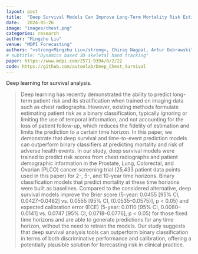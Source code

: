 ```yaml
---
layout: post
title:  "Deep Survival Models Can Improve Long-Term Mortality Risk Estimates from Chest Radiographs"
date:   2024-05-26
image: "images/chest.png"
categories: research
author: "Mingzhu Liu"
venue: "MDPI Forecasting"
authors: "<strong>Mingzhu Liu</strong>, Chirag Nagpal, Artur Dubrawski"
# subtitle: "Dynamics based 3D skeletal hand tracking"
paper: https://www.mdpi.com/2571-9394/6/2/22
code: https://github.com/autonlab/Deep_Chest_Survival
---
```


Deep learning for survival analysis.

<blockquote>
  <p>
  Deep learning has recently demonstrated the ability to predict long-term patient risk and its stratification when trained on imaging data such as chest radiographs. However, existing methods formulate estimating patient risk as a binary classification, typically ignoring or limiting the use of temporal information, and not accounting for the loss of patient follow-up, which reduces the fidelity of estimation and limits the prediction to a certain time horizon. In this paper, we demonstrate that deep survival and time-to-event prediction models can outperform binary classifiers at predicting mortality and risk of adverse health events. In our study, deep survival models were trained to predict risk scores from chest radiographs and patient demographic information in the Prostate, Lung, Colorectal, and Ovarian (PLCO) cancer screening trial (25,433 patient data points used in this paper) for 2-, 5-, and 10-year time horizons. Binary classification models that predict mortality at these time horizons were built as baselines. Compared to the considered alternative, deep survival models improve the Brier score (5-year: 0.0455 [95% CI, 0.0427–0.0482] vs. 0.0555 [95% CI, (0.0535–0.0575)], p < 0.05) and expected calibration error (ECE) (5-year: 0.0110 [95% CI, 0.0080–0.0141] vs. 0.0747 [95% CI, 0.0718–0.0776], p < 0.05) for those fixed time horizons and are able to generate predictions for any time horizon, without the need to retrain the models. Our study suggests that deep survival analysis tools can outperform binary classification in terms of both discriminative performance and calibration, offering a potentially plausible solution for forecasting risk in clinical practice.
  </p>
</blockquote>
